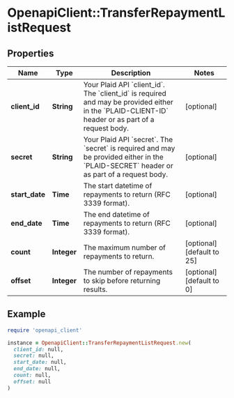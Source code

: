 # OpenapiClient::TransferRepaymentListRequest

## Properties

| Name | Type | Description | Notes |
| ---- | ---- | ----------- | ----- |
| **client_id** | **String** | Your Plaid API &#x60;client_id&#x60;. The &#x60;client_id&#x60; is required and may be provided either in the &#x60;PLAID-CLIENT-ID&#x60; header or as part of a request body. | [optional] |
| **secret** | **String** | Your Plaid API &#x60;secret&#x60;. The &#x60;secret&#x60; is required and may be provided either in the &#x60;PLAID-SECRET&#x60; header or as part of a request body. | [optional] |
| **start_date** | **Time** | The start datetime of repayments to return (RFC 3339 format). | [optional] |
| **end_date** | **Time** | The end datetime of repayments to return (RFC 3339 format). | [optional] |
| **count** | **Integer** | The maximum number of repayments to return. | [optional][default to 25] |
| **offset** | **Integer** | The number of repayments to skip before returning results. | [optional][default to 0] |

## Example

```ruby
require 'openapi_client'

instance = OpenapiClient::TransferRepaymentListRequest.new(
  client_id: null,
  secret: null,
  start_date: null,
  end_date: null,
  count: null,
  offset: null
)
```

